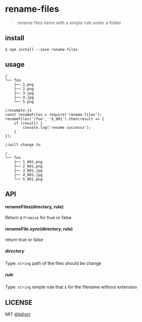 # rename-files
> rename files name with a simple rule under a folder

## install
```
$ npm install --save rename-files
```

## usage
```
/
└── foo
	├── 1.png
    ├── 2.png
    ├── 3.jpg
    ├── 4.jpg
    └── 5.png
```

```
//example.js
const renameFiles = require('rename-files');
renameFiles('/foo', '$_001').then(result => {
	if (result) {
		console.log('rename successs');
	}
});

//will change to

/
└── foo
	├── 1_001.png
    ├── 2_001.png
    ├── 3_001.jpg
    ├── 4_001.jpg
    └── 5_001.png
```


## API
#### renameFiles(directory, rule)
Return a `Promise` for true or false.
#### renameFile.sync(directory, rule)
return true or false

##### directory
Type: `string`
path of the files should be change

##### rule
Type: `string`
simple rule that `$` for the filename without extension


## LICENSE
MIT @[billyct](http://billyct.com)